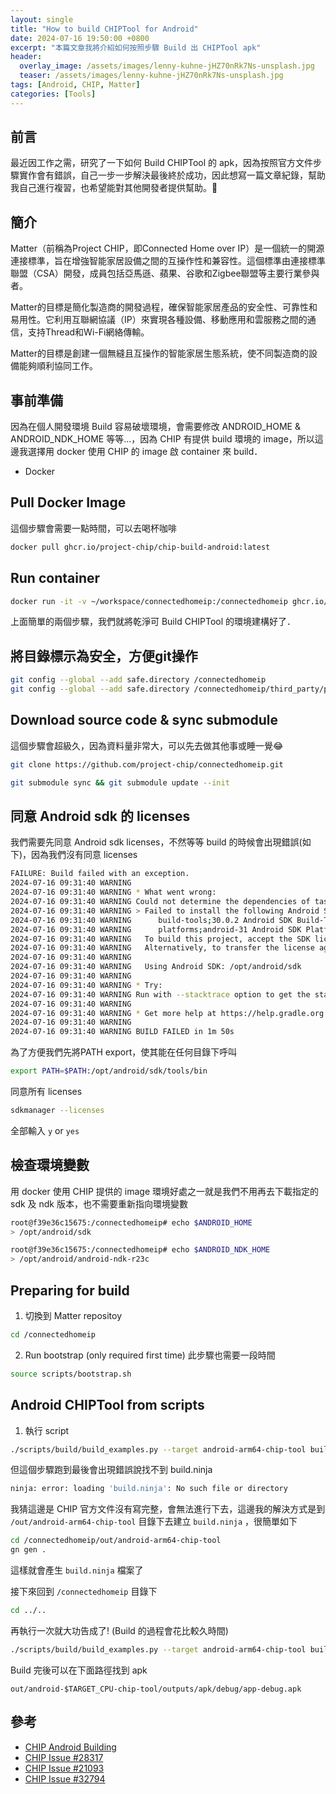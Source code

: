 ```yaml
---
layout: single
title: "How to build CHIPTool for Android"
date: 2024-07-16 19:50:00 +0800
excerpt: "本篇文章我將介紹如何按照步驟 Build 出 CHIPTool apk"
header:
  overlay_image: /assets/images/lenny-kuhne-jHZ70nRk7Ns-unsplash.jpg
  teaser: /assets/images/lenny-kuhne-jHZ70nRk7Ns-unsplash.jpg
tags: [Android, CHIP, Matter]
categories: [Tools]
---
```


## 前言

最近因工作之需，研究了一下如何 Build CHIPTool 的 apk，因為按照官方文件步驟實作會有錯誤，自己一步一步解決最後終於成功，因此想寫一篇文章紀錄，幫助我自己進行複習，也希望能對其他開發者提供幫助。🙂

## 簡介

Matter（前稱為Project CHIP，即Connected Home over IP）是一個統一的開源連接標準，旨在增強智能家居設備之間的互操作性和兼容性。這個標準由連接標準聯盟（CSA）開發，成員包括亞馬遜、蘋果、谷歌和Zigbee聯盟等主要行業參與者。

Matter的目標是簡化製造商的開發過程，確保智能家居產品的安全性、可靠性和易用性。它利用互聯網協議（IP）來實現各種設備、移動應用和雲服務之間的通信，支持Thread和Wi-Fi網絡傳輸。

Matter的目標是創建一個無縫且互操作的智能家居生態系統，使不同製造商的設備能夠順利協同工作。

## 事前準備

因為在個人開發環境 Build 容易破壞環境，會需要修改 ANDROID_HOME & ANDROID_NDK_HOME 等等...，因為 CHIP 有提供 build 環境的 image，所以這邊我選擇用 docker 使用 CHIP 的 image 啟 container 來 build．

* Docker

## Pull Docker Image

這個步驟會需要一點時間，可以去喝杯咖啡

```bash
docker pull ghcr.io/project-chip/chip-build-android:latest
```

## Run container

```bash
docker run -it -v ~/workspace/connectedhomeip:/connectedhomeip ghcr.io/project-chip/chip-build-android:latest
```

上面簡單的兩個步驟，我們就將乾淨可 Build CHIPTool 的環境建構好了．

## 將目錄標示為安全，方便git操作

```bash
git config --global --add safe.directory /connectedhomeip
git config --global --add safe.directory /connectedhomeip/third_party/pigweed/repo
```

## Download source code & sync submodule

這個步驟會超級久，因為資料量非常大，可以先去做其他事或睡一覺😂

```bash
git clone https://github.com/project-chip/connectedhomeip.git
```

```bash
git submodule sync && git submodule update --init
```

## 同意 Android sdk 的 licenses

我們需要先同意 Android sdk licenses，不然等等 build 的時候會出現錯誤(如下)，因為我們沒有同意 licenses

```bash
FAILURE: Build failed with an exception.
2024-07-16 09:31:40 WARNING 
2024-07-16 09:31:40 WARNING * What went wrong:
2024-07-16 09:31:40 WARNING Could not determine the dependencies of task ':app:compileDebugJavaWithJavac'.
2024-07-16 09:31:40 WARNING > Failed to install the following Android SDK packages as some licences have not been accepted.
2024-07-16 09:31:40 WARNING      build-tools;30.0.2 Android SDK Build-Tools 30.0.2
2024-07-16 09:31:40 WARNING      platforms;android-31 Android SDK Platform 31
2024-07-16 09:31:40 WARNING   To build this project, accept the SDK license agreements and install the missing components using the Android Studio SDK Manager.
2024-07-16 09:31:40 WARNING   Alternatively, to transfer the license agreements from one workstation to another, see http://d.android.com/r/studio-ui/export-licenses.html
2024-07-16 09:31:40 WARNING   
2024-07-16 09:31:40 WARNING   Using Android SDK: /opt/android/sdk
2024-07-16 09:31:40 WARNING 
2024-07-16 09:31:40 WARNING * Try:
2024-07-16 09:31:40 WARNING Run with --stacktrace option to get the stack trace. Run with --info or --debug option to get more log output. Run with --scan to get full insights.
2024-07-16 09:31:40 WARNING 
2024-07-16 09:31:40 WARNING * Get more help at https://help.gradle.org
2024-07-16 09:31:40 WARNING 
2024-07-16 09:31:40 WARNING BUILD FAILED in 1m 50s
```

為了方便我們先將PATH export，使其能在任何目錄下呼叫

```bash
export PATH=$PATH:/opt/android/sdk/tools/bin
```

同意所有 licenses

```bash
sdkmanager --licenses
```

全部輸入 `y` or `yes`

## 檢查環境變數

用 docker 使用 CHIP 提供的 image 環境好處之一就是我們不用再去下載指定的 sdk 及 ndk 版本，也不需要重新指向環境變數

```bash
root@f39e36c15675:/connectedhomeip# echo $ANDROID_HOME
> /opt/android/sdk

root@f39e36c15675:/connectedhomeip# echo $ANDROID_NDK_HOME
> /opt/android/android-ndk-r23c
```

## Preparing for build

1. 切換到 Matter repositoy 

```bash
cd /connectedhomeip
```

2. Run bootstrap (only required first time) 此步驟也需要一段時間

```bash
source scripts/bootstrap.sh
```

## Android CHIPTool from scripts

1. 執行 script

```bash
./scripts/build/build_examples.py --target android-arm64-chip-tool build
```

但這個步驟跑到最後會出現錯誤說找不到 build.ninja

```bash
ninja: error: loading 'build.ninja': No such file or directory
```

我猜這邊是 CHIP 官方文件沒有寫完整，會無法進行下去，這邊我的解決方式是到 `/out/android-arm64-chip-tool` 目錄下去建立 `build.ninja` ，很簡單如下

```bash
cd /connectedhomeip/out/android-arm64-chip-tool
gn gen .
```

這樣就會產生 `build.ninja` 檔案了

接下來回到 `/connectedhomeip` 目錄下

```bash
cd ../..
```

再執行一次就大功告成了! (Build 的過程會花比較久時間)

```bash
./scripts/build/build_examples.py --target android-arm64-chip-tool build
```

Build 完後可以在下面路徑找到 apk

 `out/android-$TARGET_CPU-chip-tool/outputs/apk/debug/app-debug.apk`

## 參考

* [CHIP Android Building](https://github.com/project-chip/connectedhomeip/blob/master/docs/guides/android_building.md)
* [CHIP Issue #28317](https://github.com/project-chip/connectedhomeip/issues/28317)
* [CHIP Issue #21093](https://github.com/project-chip/connectedhomeip/issues/21093)
* [CHIP Issue #32794](https://github.com/project-chip/connectedhomeip/issues/32795)
